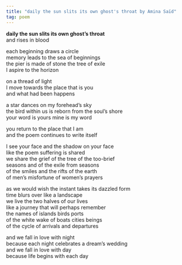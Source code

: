 ```yaml
---
title: "daily the sun slits its own ghost's throat by Amina Saïd"
tag: poem
---
```


**daily the sun slits its own ghost’s throat**  
and rises in blood

each beginning draws a circle  
memory leads to the sea of beginnings  
the pier is made of stone the tree of exile  
I aspire to the horizon

on a thread of light  
I move towards the place that is you  
and what had been happens  

a star dances on my forehead’s sky  
the bird within us is reborn from the soul’s shore  
your word is yours mine is my word

you return to the place that I am  
and the poem continues to write itself

I see your face and the shadow on your face  
like the poem suffering is shared  
we share the grief of the tree of the too-brief  
seasons and of the exile from seasons  
of the smiles and the rifts of the earth  
of men’s misfortune of women’s prayers

as we would wish the instant takes its dazzled form  
time blurs over like a landscape  
we live the two halves of our lives  
like a journey that will perhaps remember  
the names of islands birds ports  
of the white wake of boats cities beings  
of the cycle of arrivals and departures

and we fall in love with night  
because each night celebrates a dream’s wedding  
and we fall in love with day  
because life begins with each day
